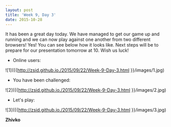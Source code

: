 ```yaml
---
layout: post
title: 'Week 9, Day 3'
date: 2015-10-28
---
```

It has been a great day today. We have managed to get our game up and running and we can now play against one another from two different browsers! Yes! You can see below how it looks like. Next steps will be to prepare for our presentation tomorrow at 10. Wish us luck!


* Online users:


![1]({{http://zsid.github.io./2015/09/22/Week-9-Day-3.html }}/images/1.jpg)



* You have been challenged:

![2]({{http://zsid.github.io./2015/09/22/Week-9-Day-3.html }}/images/2.jpg)



* Let's play:


![3]({{http://zsid.github.io./2015/09/22/Week-9-Day-3.html }}/images/3.jpg)

__Zhivko__
